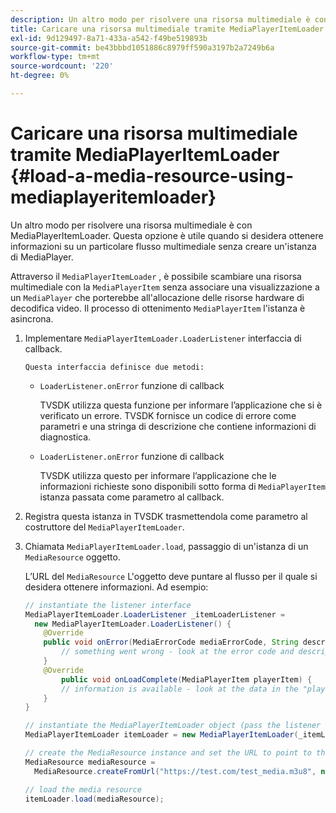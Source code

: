 ```yaml
---
description: Un altro modo per risolvere una risorsa multimediale è con MediaPlayerItemLoader. Questa opzione è utile quando si desidera ottenere informazioni su un particolare flusso multimediale senza creare un'istanza di MediaPlayer.
title: Caricare una risorsa multimediale tramite MediaPlayerItemLoader
exl-id: 9d129497-8a71-433a-a542-f49be519893b
source-git-commit: be43bbbd1051886c8979ff590a3197b2a7249b6a
workflow-type: tm+mt
source-wordcount: '220'
ht-degree: 0%

---
```


# Caricare una risorsa multimediale tramite MediaPlayerItemLoader {#load-a-media-resource-using-mediaplayeritemloader}

Un altro modo per risolvere una risorsa multimediale è con MediaPlayerItemLoader. Questa opzione è utile quando si desidera ottenere informazioni su un particolare flusso multimediale senza creare un&#39;istanza di MediaPlayer.

Attraverso il `MediaPlayerItemLoader` , è possibile scambiare una risorsa multimediale con la `MediaPlayerItem` senza associare una visualizzazione a un `MediaPlayer` che porterebbe all&#39;allocazione delle risorse hardware di decodifica video. Il processo di ottenimento `MediaPlayerItem` l&#39;istanza è asincrona.

1. Implementare `MediaPlayerItemLoader.LoaderListener` interfaccia di callback.

       Questa interfaccia definisce due metodi:
   
   * `LoaderListener.onError` funzione di callback

      TVSDK utilizza questa funzione per informare l’applicazione che si è verificato un errore. TVSDK fornisce un codice di errore come parametri e una stringa di descrizione che contiene informazioni di diagnostica.

   * `LoaderListener.onError` funzione di callback

      TVSDK utilizza questo per informare l’applicazione che le informazioni richieste sono disponibili sotto forma di `MediaPlayerItem` istanza passata come parametro al callback.

1. Registra questa istanza in TVSDK trasmettendola come parametro al costruttore del `MediaPlayerItemLoader`.
1. Chiamata `MediaPlayerItemLoader.load`, passaggio di un&#39;istanza di un `MediaResource` oggetto.

   L’URL del `MediaResource` L&#39;oggetto deve puntare al flusso per il quale si desidera ottenere informazioni. Ad esempio:

   ```java
   // instantiate the listener interface 
   MediaPlayerItemLoader.LoaderListener _itemLoaderListener = 
     new MediaPlayerItemLoader.LoaderListener() { 
       @Override 
       public void onError(MediaErrorCode mediaErrorCode, String description) { 
           // something went wrong - look at the error code and description 
       } 
       @Override 
           public void onLoadComplete(MediaPlayerItem playerItem) { 
           // information is available - look at the data in the "playerItem" object 
       } 
   } 
   
   // instantiate the MediaPlayerItemLoader object (pass the listener as parameter) 
   MediaPlayerItemLoader itemLoader = new MediaPlayerItemLoader(_itemLoaderListener); 
   
   // create the MediaResource instance and set the URL to point to the actual media stream 
   MediaResource mediaResource =  
     MediaResource.createFromUrl("https://test.com/test_media.m3u8", null); 
   
   // load the media resource 
   itemLoader.load(mediaResource); 
   ```

